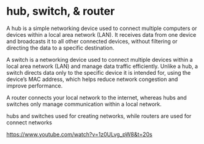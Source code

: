 # hub, switch, & router

A hub is a simple networking device used to connect multiple computers or devices within a local area network (LAN). It receives data from one device and broadcasts it to all other connected devices, without filtering or directing the data to a specific destination.

A switch is a networking device used to connect multiple devices within a local area network (LAN) and manage data traffic efficiently. Unlike a hub, a switch directs data only to the specific device it is intended for, using the device’s MAC address, which helps reduce network congestion and improve performance.

A router connects your local network to the internet, whereas hubs and switches only manage communication within a local network.

hubs and switches used for creating networks, while routers are used for connect networks

https://www.youtube.com/watch?v=1z0ULvg_pW8&t=20s

